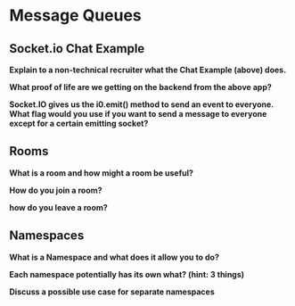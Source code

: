 # Message Queues

## Socket.io Chat Example

**Explain to a non-technical recruiter what the Chat Example (above) does.**

**What proof of life are we getting on the backend from the above app?**

**Socket.IO gives us the i0.emit() method to send an event to everyone. What flag would you use if you want to send a message to everyone except for a certain emitting socket?**

## Rooms

**What is a room and how might a room be useful?**

**How do you join a room?**

**how do you leave a room?**

## Namespaces

**What is a Namespace and what does it allow you to do?**

**Each namespace potentially has its own what? (hint: 3 things)**

**Discuss a possible use case for separate namespaces**